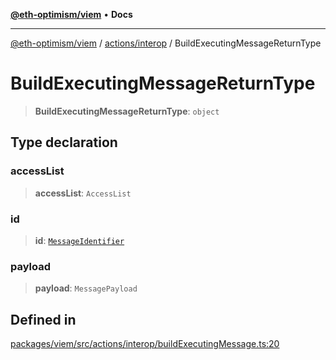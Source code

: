[**@eth-optimism/viem**](../../../README.md) • **Docs**

***

[@eth-optimism/viem](../../../README.md) / [actions/interop](../README.md) / BuildExecutingMessageReturnType

# BuildExecutingMessageReturnType

> **BuildExecutingMessageReturnType**: `object`

## Type declaration

### accessList

> **accessList**: `AccessList`

### id

> **id**: [`MessageIdentifier`](../../../index/type-aliases/MessageIdentifier.md)

### payload

> **payload**: `MessagePayload`

## Defined in

[packages/viem/src/actions/interop/buildExecutingMessage.ts:20](https://github.com/ethereum-optimism/ecosystem/blob/509126ba0cdf7aa275bf036a8830332f4d366781/packages/viem/src/actions/interop/buildExecutingMessage.ts#L20)
